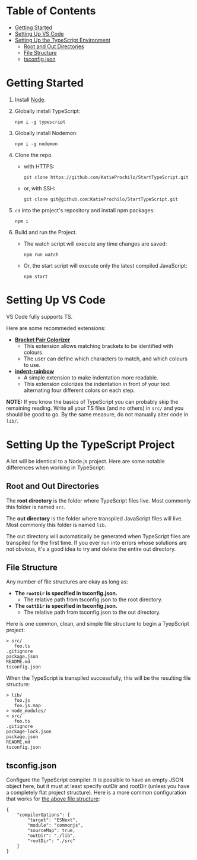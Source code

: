 # Table of Contents

* [Getting Started](#Getting-Started)
* [Setting Up VS Code](#Setting-Up-VS-Code)
* [Setting Up the TypeScript Environment](#Setting-Up-the-TypeScript-Environment)
  * [Root and Out Directories](#Root-and-Out-Directories)
  * [File Structure](#File-Structure)
  * [tsconfig.json](#tsconfig.json)

# Getting Started

1. Install [Node](https://nodejs.org/en/download/).
2. Globally install TypeScript:

   ```npm i -g typescript```

3. Globally install Nodemon:

   ```npm i -g nodemon```

4. Clone the repo.
   * with HTTPS:

      ```git clone https://github.com/KatieProchilo/StartTypeScript.git```

   * or, with SSH:

      ```git clone git@github.com:KatieProchilo/StartTypeScript.git```

5. ```cd``` into the project's repository and install npm packages:

   ```npm i```

6. Build and run the Project.
   * The watch script will execute any time changes are saved:

      ```npm run watch```

   * Or, the start script will execute only the latest compiled JavaScript:

      ```npm start```

# Setting Up VS Code

VS Code fully supports TS.

Here are some recommeded extensions:

* **[Bracket Pair Colorizer](https://marketplace.visualstudio.com/items?itemName=CoenraadS.bracket-pair-colorizer)**
   * This extension allows matching brackets to be identified with colours.
   * The user can define which characters to match, and which colours to use.
* **[indent-rainbow](https://marketplace.visualstudio.com/items?itemName=oderwat.indent-rainbow)**
   * A simple extension to make indentation more readable.
   * This extension colorizes the indentation in front of your text alternating four different colors on each step.

**NOTE:** If you know the basics of TypeScript you can probably skip the remaining reading. Write all your TS files (and no others) in ```src/``` and you should be good to go. By the same measure, do not manually alter code in ```lib/```.

# Setting Up the TypeScript Project

A lot will be identical to a Node.js project. Here are some notable differences when working in TypeScript:

## Root and Out Directories

The **root directory** is the folder where TypeScript files live. Most commonly this folder is named ```src```.

The **out directory** is the folder where transpiled JavaScript files will live. Most commonly this folder is named ```lib```.

The out directory will automatically be generated when TypeScript files are transpiled for the first time. If you ever run into errors whose solutions are not obvious, it's a good idea to try and delete the entire out directory.

## File Structure

Any number of file structures are okay as long as:
* **The ```rootDir``` is specified in tsconfig.json.**
   * The relative path from tsconfig.json to the root directory.
* **The ```outtDir``` is specified in tsconfig.json.**
   * The relative path from tsconfig.json to the out directory.

Here is one common, clean, and simple file structure to begin a TyepScript project:

```
> src/
   foo.ts
.gitignore
package.json
README.md
tsconfig.json
```

When the TypeScript is transpiled successfully, this will be the resulting file structure:

```
> lib/
   foo.js
   foo.js.map
> node_modules/
> src/
   foo.ts
.gitignore
package-lock.json
package.json
README.md
tsconfig.json
```

## tsconfig.json

Configure the TypeScript compiler. It is possible to have an empty JSON object here, but it must at least specify outDir and rootDir (unless you have a completely flat project structure). Here is a more common configuration that works for [the above file structure](#File-Structure):

```
{
    "compilerOptions": {
        "target": "ESNext",
        "module": "commonjs",
        "sourceMap": true,
        "outDir": "./lib",
        "rootDir": "./src"
    }
}
```
